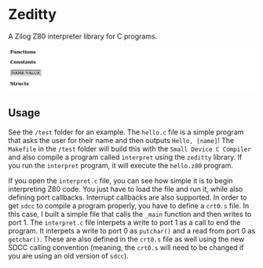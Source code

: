 # Zeditty
A Zilog Z80 interpreter library for C programs.

![img](https://github.com/amihart/CZ80LIB/raw/main/doc/doc.png)

## Usage

See the `/test` folder for an example. The `hello.c` file is a simple program that asks the user for their name and then outputs `Hello, [name]`! The `Makefile` in the `/test` folder will build this with the `Small Device C Compiler` and also compile a program called `interpret` using the `zeditty` library. If you run the `interpret` program, it will execute the `hello.z80` program.

If you open the `interpret.c` file, you can see how simple it is to begin interpreting Z80 code. You just have to load the file and run it, while also defining port callbacks. Interrupt callbacks are also supported. In order to get `sdcc` to compile a program properly, you have to define a `crt0.s` file. In this case, I built a simple file that calls the `_main` function and then writes to port 1. The `interpret.c` file interpets a write to port 1 as a call to end the program. It interpets a write to port 0 as `putchar()` and a read from port 0 as `getchar()`. These are also defined in the `crt0.s` file as well using the new SDCC calling convention (meaning, the `crt0.s` will need to be changed if you are using an old version of `sdcc`).
